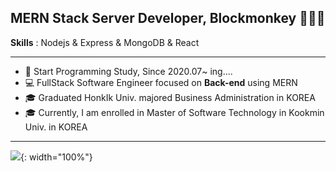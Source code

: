 ## MERN Stack Server Developer, Blockmonkey 👨🏻‍💻


**Skills** : Nodejs & Express & MongoDB & React

---
+ 📖 Start Programming Study, Since 2020.07~ ing....
+ 💻 FullStack Software Engineer focused on **Back-end** using MERN
+ 🎓 Graduated HonkIk Univ. majored Business Administration in KOREA
+ 🎓 Currently, I am enrolled in Master of Software Technology in Kookmin Univ. in KOREA
---

![](https://user-images.githubusercontent.com/66409384/111483691-5f528180-8778-11eb-920f-a86e00cf22ca.gif){: width="100%"}
